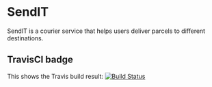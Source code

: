 # SendIT
SendIT is a courier service that helps users deliver parcels to different destinations. 

## TravisCI badge
This shows the Travis build result: [![Build Status](https://travis-ci.com/Je-ni/SendIT.svg?branch=dev)](https://travis-ci.com/Je-ni/SendIT)
